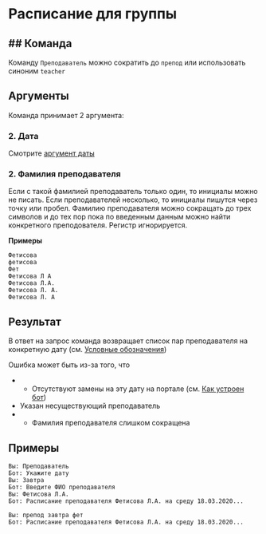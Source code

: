 # Расписание для группы

## ## Команда

Команду `Преподаватель` можно сократить до `препод` или использовать синоним `teacher`

## Аргументы

Команда принимает 2 аргумента:

### 2. Дата

Смотрите [аргумент даты](../info/howtouse.md#аргумент-даты)

### 2. Фамилия преподавателя

Если с такой фамилией преподаватель только один, то инициалы можно не писать. Если преподавателей несколько, то инициалы пишутся через точку или пробел. Фамилию преподавателя можно сокращать до трех символов и до тех пор пока по введенным данным можно найти конкретного преподователя.
Регистр игнорируется.

**Примеры**

```
Фетисова
фетисова
Фет
Фетисова Л А
Фетисова Л.А.
Фетисова Л. А.
Фетисова Л. А
```

## Результат

В ответ на запрос команда возвращает список пар преподавателя на конкретную дату (см. [Условные обозначения](../info/howtouse#условные-обозначения))

Ошибка может быть из-за того, что

- - Отсутствуют замены на эту дату на портале (см. [Как устроен бот](../info/howitworks.md))
- Указан несуществующий преподаватель
- - Фамилия преподавателя слишком сокращена

## Примеры

```
Вы: Преподаватель
Бот: Укажите дату
Вы: Завтра
Бот: Введите ФИО преподавателя
Вы: Фетисова Л.А.
Бот: Расписание преподавателя Фетисова Л.А. на среду 18.03.2020...
```

```
Вы: препод завтра фет
Бот: Расписание преподавателя Фетисова Л.А. на среду 18.03.2020...
```

